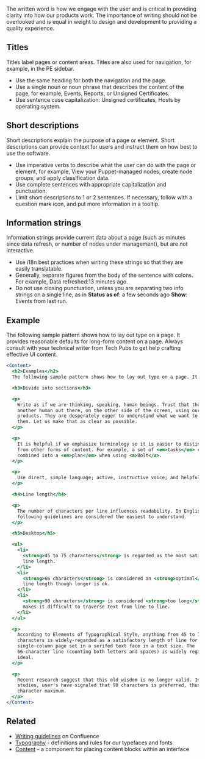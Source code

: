 The written word is how we engage with the user and is critical in providing clarity into how our products work. The importance of writing should not be overlooked and is equal in weight to design and development to providing a quality experience.

## Titles
Titles label pages or content areas. Titles are also used for navigation, for example, in the PE sidebar.

* Use the same heading for both the navigation and the page.
* Use a single noun or noun phrase that describes the content of the page, for example, Events, Reports, or Unsigned Certificates.
* Use sentence case capitalization: Unsigned certificates, Hosts by operating system.

## Short descriptions
Short descriptions explain the purpose of a page or element. Short descriptions can provide context for users and instruct them on how best to use the software.

* Use imperative verbs to describe what the user can do with the page or element, for example, View your Puppet-managed nodes, create node groups, and apply classification data.
* Use complete sentences with appropriate capitalization and punctuation.
* Limit short descriptions to 1 or 2 sentences. If necessary, follow with a question mark icon, and put more information in a tooltip.

## Information strings
Information strings provide current data about a page (such as minutes since data refresh, or number of nodes under management), but are not interactive.

* Use i18n best practices when writing these strings so that they are easily translatable.
* Generally, separate figures from the body of the sentence with colons. For example, Data refreshed:13 minutes ago.
* Do not use closing punctuation, unless you are separating two info strings on a single line, as in **Status as of**: a few seconds ago **Show**: Events from last run.

## Example
The following sample pattern shows how to lay out type on a page. It provides reasonable defaults for long-form content on a page. Always consult with your technical writer from Tech Pubs to get help crafting effective UI content.

```jsx
<Content>
  <h2>Examples</h2>
  The following sample pattern shows how to lay out type on a page. It provides reasonable defaults for long-form content on a page.

  <h3>Divide into sections</h3>

  <p>
    Write as if we are thinking, speaking, human beings. Trust that there is
    another human out there, on the other side of the screen, using our
    products. They are desperately eager to understand what we want to tell
    them. Let us make that as clear as possible.
  </p>

  <p>
    It is helpful if we emphasize terminology so it is easier to distinguish
    from other forms of content. For example, a set of <em>tasks</em> can be
    combined into a <em>plan</em> when using <a>Bolt</a>.
  </p>

  <p>
    Use direct, simple language; active, instructive voice; and helpful, cheerful but not patronizing or funny tone.
  </p>

  <h4>Line length</h4>

  <p>
    The number of characters per line influences readability. In English, the
    following guidelines are considered the easiest to understand.
  </p>

  <h5>Desktop</h5>

  <ul>
    <li>
      <strong>45 to 75 characters</strong> is regarded as the most satisfactory
      line length.
    </li>
    <li>
      <strong>66 characters</strong> is considered an <strong>optimal</strong>{' '}
      line length though longer is ok.
    </li>
    <li>
      <strong>90 characters</strong> is considered <strong>too long</strong> and
      makes it difficult to traverse text from line to line.
    </li>
  </ul>

  <p>
    According to Elements of Typographical Style, anything from 45 to 75
    characters is widely-regarded as a satisfactory length of line for a
    single-column page set in a serifed text face in a text size. The
    66-character line (counting both letters and spaces) is widely regarded as
    ideal.
  </p>

  <p>
    Recent research suggest that this old wisdom is no longer valid. In some
    studies, user's have signaled that 90 characters is preferred, thus our 90
    character maximum.
  </p>
</Content>
```

## Related
* [Writing guidelines](https://confluence.puppetlabs.com/display/Writing/Puppet+content+style+guide) on Confluence
* [Typography](#/Foundations/Typography) - definitions and rules for our typefaces and fonts
* [Content](#/React%20Components/Content) - a component for placing content blocks within an interface

